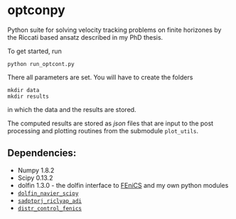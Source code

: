 # optconpy

Python suite for solving velocity tracking problems on finite horizones by the Riccati based ansatz described in my PhD thesis.

To get started, run

```
python run_optcont.py
```

There all parameters are set. You will have to create the folders 
```
mkdir data
mkdir results
```
in which the data and the results are stored.

The computed results are stored as *json* files that are input to the post processing and plotting routines from the submodule `plot_utils`.

## Dependencies:
 * Numpy 1.8.2
 * Scipy 0.13.2
 * dolfin 1.3.0 - the dolfin interface to [FEniCS](www.fenicsproject.org)
and my own python modules
 * [`dolfin_navier_scipy`](www.github.com/highlando/dolfin_navier_scipy)
 * [`sadptprj_riclyap_adi`](www.github.com/highlando/sadptprj_riclyap_adi)
 * [`distr_control_fenics`](www.github.com/highlando/distr_control_fenics)
